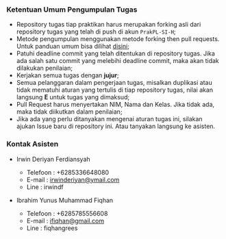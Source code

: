 ### Ketentuan Umum Pengumpulan Tugas ###

* Repository tugas tiap praktikan harus merupakan forking asli dari repository tugas yang telah di push di akun `PrakPL-SI-H`;
* Metode pengumpulan menggunakan metode forking then pull requests. Untuk panduan umum bisa dilihat [disini](https://www.youtube.com/watch?v=p1ouT3LmKaI);
* Patuhi deadline commit yang telah ditentukan di repository tugas. Jika ada salah satu commit yang melebihi deadline commit, maka akan tidak dilakukan penilaian;
* Kerjakan semua tugas dengan **jujur**;
* Semua pelanggaran dalam pengerjaan tugas, misalkan duplikasi atau tidak mematuhi aturan yang tertulis di tiap repository tugas, nilai akan langsung **E** untuk tugas yang dimaksud;
* Pull Request harus menyertakan NIM, Nama dan Kelas. Jika tidak ada, maka tidak diikutkan dalam penilaian;
* Jika ada yang perlu ditanyakan mengenai aturan tugas ini, silakan ajukan Issue baru di repository ini. Atau tanyakan langsung ke asisten.

### Kontak Asisten ###

* Irwin Deriyan Ferdiansyah
  * Telefoon : +6285336648080
  * E-mail   : irwinderiyan@ymail.com
  * Line     : irwindf


* Ibrahim Yunus Muhammad Fiqhan
  * Telefoon : +6285785556608
  * E-mail   : ifiqhan@gmail.com
  * Line     : fiqhangrees
